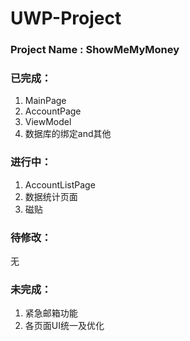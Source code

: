 # UWP-Project

### Project Name : ShowMeMyMoney

### 已完成：
1. MainPage
2. AccountPage
3. ViewModel
4. 数据库的绑定and其他

### 进行中：
1. AccountListPage
2. 数据统计页面
3. 磁贴

### 待修改：
无

### 未完成：
1. 紧急邮箱功能
2. 各页面UI统一及优化